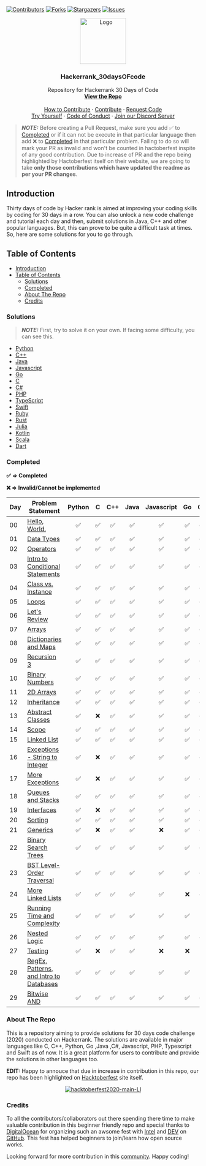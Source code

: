[![Contributors][contributors-shield]][contributors-url]
[![Forks][forks-shield]][forks-url]
[![Stargazers][stars-shield]][stars-url]
[![Issues][issues-shield]][issues-url]

<p align="center">
  <a href=" https://www.hackerrank.com/domains/tutorials/30-days-of-code">
    <img src="https://alternative.me/media/256/hackerrank-icon-3ruwgb2qxxh1gxg6-c.png" alt="Logo" width="120" height="120">
  </a>

  <h3 align="center">Hackerrank_30daysOFcode</h3>

  <p align="center">
    Repository for Hackerrank 30 Days of Code
    <br />
    <a href="https://github.com/rahulsain3000/Hackerrank_30daysOFcode"><strong>View the Repo</strong></a>
    <br />
    <br />
    <a href="https://github.com/rahulsain3000/Hackerrank_30daysOFcode/blob/master/CONTRIBUTING.md">How to Contribute</a>
    ·
    <a href="https://github.com/rahulsain3000/Hackerrank_30daysOFcode/issues">Contribute</a>
    ·
    <a href="https://github.com/rahulsain3000/Hackerrank_30daysOFcode/issues">Request Code</a>
    <br/>
    <a href="https://www.hackerrank.com/domains/tutorials/30-days-of-code">Try Yourself</a>
    ·
    <a href="https://github.com/rahulsain3000/Hackerrank_30daysOFcode/blob/master/CODE_OF_CONDUCT.md">Code of Conduct</a>
    ·
    <a href="https://discord.gg/XS9NvNt">Join our Discord Server</a>
  </p>
</p>

> **_NOTE:_** Before creating a Pull Request, make sure you add :white_check_mark: to [Completed](#completed) or if it can not be execute in that particular language then add :x: to [Completed](#completed) in that particular problem.
Failing to do so will mark your PR as invalid and won't be counted in hactoberfest inspite of any good contribution. Due to increase of PR and the repo being highlighted by Hactoberfest itself on their website, we are going to take **only those contributions which have updated the readme as per your PR changes**.



## Introduction

Thirty days of code by Hacker rank is aimed at improving your coding skills by coding for 30 days in a row.
You can also unlock a new code challenge and tutorial each day and then, submit solutions in Java, C++ and other popular languages.
But, this can prove to be quite a difficult task at times. So, here are some solutions for you to go through.

## Table of Contents

- [Introduction](#introduction)
- [Table of Contents](#table-of-contents)
  - [Solutions](#solutions)
  - [Completed](#completed)
  - [About The Repo](#about-the-repo)
  - [Credits](#credits)

### Solutions

> **_NOTE:_** First, try to solve it on your own. If facing some difficulty, you can see this.

- [Python](<https://github.com/rahulsain3000/Hackerrank_30daysOFcode/tree/master/30daysOFcode_Python>)
- [C++](<https://github.com/rahulsain3000/Hackerrank_30daysOFcode/tree/master/30daysOFcode_C%2B%2B>)
- [Java](<https://github.com/rahulsain3000/Hackerrank_30daysOFcode/tree/master/30daysOFcode_Java>)
- [Javascript](<https://github.com/rahulsain3000/Hackerrank_30daysOFcode/tree/master/30daysOFcode_JavaScript>)
- [Go](<https://github.com/rahulsain3000/Hackerrank_30daysOFcode/tree/master/30daysOFcode_Go>)
- [C](<https://github.com/rahulsain3000/Hackerrank_30daysOFcode/tree/master/30daysOFcode_C>)
- [C#](<https://github.com/rahulsain3000/Hackerrank_30daysOFcode/tree/master/30daysOFcode_C%23>)
- [PHP](<https://github.com/rahulsain3000/Hackerrank_30daysOFcode/tree/master/30daysOFcode_Php>)
- [TypeScript](<https://github.com/rahulsain3000/Hackerrank_30daysOFcode/tree/master/30daysOFcode_TypeScript>)
- [Swift](<https://github.com/rahulsain3000/Hackerrank_30daysOFcode/tree/master/30daysOFcode_Swift>)
- [Ruby](<https://github.com/rahulsain3000/Hackerrank_30daysOFcode/tree/master/30daysOFcode_Ruby>)
- [Rust](<https://github.com/rahulsain3000/Hackerrank_30daysOFcode/tree/master/30daysOFcode_Rust>)
- [Julia](<https://github.com/rahulsain3000/Hackerrank_30daysOFcode/tree/master/30daysOFcode_Julia>)
- [Kotlin](<https://github.com/rahulsain3000/Hackerrank_30daysOFcode/tree/master/30daysOFcode_Kotlin>)
- [Scala](<https://github.com/rahulsain3000/Hackerrank_30daysOFcode/tree/master/30daysOFcode_Scala>)
- [Dart](<https://github.com/rahulsain3000/Hackerrank_30daysOFcode/tree/master/30daysOFcode_Dart>)

### Completed

**:white_check_mark: ⇒ Completed**

**:x: ⇒ Invalid/Cannot be implemented**

| Day | Problem Statement                                                                                               | Python                              | C                                   | C++                                 | Java                                | Javascript                          | Go                                  | C#                                  | PHP                                 |  TypeScript                         |  Swift                              |   Julia                             | Kotlin                              | Rust                                |   Scala                             |   Dart                              |    Ruby                             |
| --- | --------------------------------------------------------------------------------------------------------------- | ----------------------------------- | ----------------------------------- | ----------------------------------- | ----------------------------------- | ----------------------------------- | ----------------------------------- | ----------------------------------- | ----------------------------------- | ----------------------------------- |-------------------------------------|-------------------------------------|-------------------------------------|-------------------------------------|-------------------------------------|-------------------------------------|-------------------------------------|
| 00  | [Hello, World.](https://www.hackerrank.com/challenges/30-hello-world/problem)                                   | <center>:white_check_mark:</center> | <center>:white_check_mark:</center> | <center>:white_check_mark:</center> | <center>:white_check_mark:</center> | <center>:white_check_mark:</center> | <center>:white_check_mark:</center> | <center>:white_check_mark:</center> | <center>:white_check_mark:</center> | <center>:white_check_mark:</center> | <center>:white_check_mark:</center> | <center>:white_check_mark:</center> | <center>:white_check_mark:</center> | <center>:white_check_mark:</center> | <center>:white_check_mark:</center> | <center>:white_check_mark:</center> | <center>:white_check_mark:</center> |
| 01  | [Data Types](https://www.hackerrank.com/challenges/30-data-types/problem)                                       | <center>:white_check_mark:</center> | <center>:white_check_mark:</center> | <center>:white_check_mark:</center> | <center>:white_check_mark:</center> | <center>:white_check_mark:</center> | <center>:white_check_mark:</center> | <center>:white_check_mark:</center> | <center>:white_check_mark:</center> | <center>:white_check_mark:</center> | <center>:white_check_mark:</center> | <center>:white_check_mark:</center> |        <center>:x:</center>         | <center>:white_check_mark:</center> | <center>:white_check_mark:</center> | <center>:white_check_mark:</center> | <center>:white_check_mark:</center> |
| 02  | [Operators](https://www.hackerrank.com/challenges/30-operators/problem)                                         | <center>:white_check_mark:</center> | <center>:white_check_mark:</center> | <center>:white_check_mark:</center> | <center>:white_check_mark:</center> | <center>:white_check_mark:</center> | <center>:white_check_mark:</center> | <center>:white_check_mark:</center> | <center>:white_check_mark:</center> | <center>:white_check_mark:</center> | <center>:white_check_mark:</center> | <center>:white_check_mark:</center> | <center>:white_check_mark:</center> | <center>:white_check_mark:</center> | <center>:white_check_mark:</center> | <center>:white_check_mark:</center> | <center>:white_check_mark:</center> |
| 03  | [Intro to Conditional Statements](https://www.hackerrank.com/challenges/30-conditional-statements/problem)      | <center>:white_check_mark:</center> | <center>:white_check_mark:</center> | <center>:white_check_mark:</center> | <center>:white_check_mark:</center> | <center>:white_check_mark:</center> | <center>:white_check_mark:</center> | <center>:white_check_mark:</center> | <center>:white_check_mark:</center> | <center>:white_check_mark:</center> | <center>:white_check_mark:</center> | <center>:white_check_mark:</center> | <center>:white_check_mark:</center> | <center>:white_check_mark:</center> | <center>:white_check_mark:</center> | <center>:white_check_mark:</center> | <center>:white_check_mark:</center> |
| 04  | [Class vs. Instance](https://www.hackerrank.com/challenges/30-class-vs-instance/problem)                        | <center>:white_check_mark:</center> | <center>:white_check_mark:</center> | <center>:white_check_mark:</center> | <center>:white_check_mark:</center> | <center>:white_check_mark:</center> | <center>:white_check_mark:</center> | <center>:white_check_mark:</center> | <center>:white_check_mark:</center> | <center>:white_check_mark:</center> | <center>:white_check_mark:</center> | <center>:white_check_mark:</center> |        <center>:x:</center>         |                                     | <center>:white_check_mark:</center> |        <center>:x:</center>         | <center>:white_check_mark:</center> |
| 05  | [Loops](https://www.hackerrank.com/challenges/30-loops/problem)                                                 | <center>:white_check_mark:</center> | <center>:white_check_mark:</center> | <center>:white_check_mark:</center> | <center>:white_check_mark:</center> | <center>:white_check_mark:</center> | <center>:white_check_mark:</center> | <center>:white_check_mark:</center> | <center>:white_check_mark:</center> | <center>:white_check_mark:</center> | <center>:white_check_mark:</center> | <center>:white_check_mark:</center> | <center>:white_check_mark:</center> | <center>:white_check_mark:</center> | <center>:white_check_mark:</center> | <center>:white_check_mark:</center> | <center>:white_check_mark:</center> |
| 06  | [Let's Review](https://www.hackerrank.com/challenges/30-review-loop/problem)                                    | <center>:white_check_mark:</center> | <center>:white_check_mark:</center> | <center>:white_check_mark:</center> | <center>:white_check_mark:</center> | <center>:white_check_mark:</center> | <center>:white_check_mark:</center> | <center>:white_check_mark:</center> | <center>:white_check_mark:</center> | <center>:white_check_mark:</center> | <center>:white_check_mark:</center> | <center>:white_check_mark:</center> | <center>:white_check_mark:</center> |                                     | <center>:white_check_mark:</center> |        <center>:x:</center>         | 				                            |
| 07  | [Arrays](https://www.hackerrank.com/challenges/30-arrays/problem)                                               | <center>:white_check_mark:</center> | <center>:white_check_mark:</center> | <center>:white_check_mark:</center> | <center>:white_check_mark:</center> | <center>:white_check_mark:</center> | <center>:white_check_mark:</center> | <center>:white_check_mark:</center> | <center>:white_check_mark:</center> | <center>:white_check_mark:</center> | <center>:white_check_mark:</center> | <center>:white_check_mark:</center> | <center>:white_check_mark:</center> |        <center>:x:</center>         | <center>:white_check_mark:</center> |        <center>:x:</center>         | 				                            |
| 08  | [Dictionaries and Maps](https://www.hackerrank.com/challenges/30-dictionaries-and-maps/problem)                 | <center>:white_check_mark:</center> | <center>:white_check_mark:</center> | <center>:white_check_mark:</center> | <center>:white_check_mark:</center> | <center>:white_check_mark:</center> | <center>:white_check_mark:</center> | <center>:white_check_mark:</center> | <center>:white_check_mark:</center> | <center>:white_check_mark:</center> | <center>:white_check_mark:</center> | <center>:white_check_mark:</center> | <center>:white_check_mark:</center> |                                     | <center>:white_check_mark:</center> |        <center>:x:</center>         | 				                            |
| 09  | [Recursion 3](https://www.hackerrank.com/challenges/30-recursion/problem)                                       | <center>:white_check_mark:</center> | <center>:white_check_mark:</center> | <center>:white_check_mark:</center> | <center>:white_check_mark:</center> | <center>:white_check_mark:</center> | <center>:white_check_mark:</center> | <center>:white_check_mark:</center> | <center>:white_check_mark:</center> | <center>:white_check_mark:</center> | <center>:white_check_mark:</center> | <center>:white_check_mark:</center> | <center>:white_check_mark:</center> |                                     | <center>:white_check_mark:</center> |        <center>:x:</center>         | 				                            |
| 10  | [Binary Numbers](https://www.hackerrank.com/challenges/30-binary-numbers/problem)                               | <center>:white_check_mark:</center> | <center>:white_check_mark:</center> | <center>:white_check_mark:</center> | <center>:white_check_mark:</center> | <center>:white_check_mark:</center> | <center>:white_check_mark:</center> | <center>:white_check_mark:</center> | <center>:white_check_mark:</center> | <center>:white_check_mark:</center> | <center>:white_check_mark:</center> | <center>:white_check_mark:</center> | <center>:white_check_mark:</center> |                                     | <center>:white_check_mark:</center> |        <center>:x:</center>         | 				                            |
| 11  | [2D Arrays](https://www.hackerrank.com/challenges/30-2d-arrays/problem)                                         | <center>:white_check_mark:</center> | <center>:white_check_mark:</center> | <center>:white_check_mark:</center> | <center>:white_check_mark:</center> | <center>:white_check_mark:</center> | <center>:white_check_mark:</center> | <center>:white_check_mark:</center> | <center>:white_check_mark:</center> | <center>:white_check_mark:</center> | <center>:white_check_mark:</center> | <center>:white_check_mark:</center> | <center>:white_check_mark:</center> |                                     | 				                            |        <center>:x:</center>         | 				                            |
| 12  | [Inheritance](https://www.hackerrank.com/challenges/30-inheritance/problem)                                     | <center>:white_check_mark:</center> | <center>:white_check_mark:</center> | <center>:white_check_mark:</center> | <center>:white_check_mark:</center> | <center>:white_check_mark:</center> | <center>:white_check_mark:</center> | <center>:white_check_mark:</center> | <center>:white_check_mark:</center> | <center>:white_check_mark:</center> | <center>:white_check_mark:</center> |        <center>:x:</center>         |        <center>:x:</center>         |        <center>:x:</center>         |        <center>:x:</center>         |        <center>:x:</center>         |                                     |
| 13  | [Abstract Classes](https://www.hackerrank.com/challenges/30-abstract-classes/problem)                           | <center>:white_check_mark:</center> |        <center>:x:</center>         | <center>:white_check_mark:</center> | <center>:white_check_mark:</center> | <center>:white_check_mark:</center> | <center>:white_check_mark:</center> | <center>:white_check_mark:</center> | <center>:white_check_mark:</center> | <center>:white_check_mark:</center> |        <center>:x:</center>         |        <center>:x:</center>         |        <center>:x:</center>         |        <center>:x:</center>         |        <center>:x:</center>         |        <center>:x:</center>         |                                     |
| 14  | [Scope](https://www.hackerrank.com/challenges/30-scope/problem)                                                 | <center>:white_check_mark:</center> | <center>:white_check_mark:</center> | <center>:white_check_mark:</center> | <center>:white_check_mark:</center> | <center>:white_check_mark:</center> | <center>:white_check_mark:</center> | <center>:white_check_mark:</center> | <center>:white_check_mark:</center> | <center>:white_check_mark:</center> | <center>:white_check_mark:</center> |        <center>:x:</center>         |        <center>:x:</center>         |        <center>:x:</center>         |        <center>:x:</center>         |        <center>:x:</center>         |        <center>:x:</center>         |
| 15  | [Linked List](https://www.hackerrank.com/challenges/30-linked-list/problem)                                     | <center>:white_check_mark:</center> | <center>:white_check_mark:</center> | <center>:white_check_mark:</center> | <center>:white_check_mark:</center> | <center>:white_check_mark:</center> | <center>:white_check_mark:</center> | <center>:white_check_mark:</center> | <center>:white_check_mark:</center> | <center>:white_check_mark:</center> |                                     |        <center>:x:</center>         |        <center>:x:</center>         |        <center>:x:</center>         |        <center>:x:</center>         |        <center>:x:</center>         |                                     |
| 16  | [Exceptions - String to Integer](https://www.hackerrank.com/challenges/30-exceptions-string-to-integer/problem) | <center>:white_check_mark:</center> |        <center>:x:</center>         | <center>:white_check_mark:</center> | <center>:white_check_mark:</center> | <center>:white_check_mark:</center> | <center>:white_check_mark:</center> | <center>:white_check_mark:</center> | <center>:white_check_mark:</center> | <center>:white_check_mark:</center> | <center>:white_check_mark:</center> |        <center>:x:</center>         |        <center>:x:</center>         |        <center>:x:</center>         |        <center>:x:</center>         |        <center>:x:</center>         |                                     |
| 17  | [More Exceptions](https://www.hackerrank.com/challenges/30-more-exceptions/problem)                             | <center>:white_check_mark:</center> |        <center>:x:</center>         | <center>:white_check_mark:</center> | <center>:white_check_mark:</center> | <center>:white_check_mark:</center> | <center>:white_check_mark:</center> | <center>:white_check_mark:</center> | <center>:white_check_mark:</center> | <center>:white_check_mark:</center> |                                     |        <center>:x:</center>         |        <center>:x:</center>         |        <center>:x:</center>         |                                     |        <center>:x:</center>         |                                     |
| 18  | [Queues and Stacks](https://www.hackerrank.com/challenges/30-queues-stacks/problem)                             | <center>:white_check_mark:</center> | <center>:white_check_mark:</center> | <center>:white_check_mark:</center> | <center>:white_check_mark:</center> | <center>:white_check_mark:</center> | <center>:white_check_mark:</center> | <center>:white_check_mark:</center> | <center>:white_check_mark:</center> | <center>:white_check_mark:</center> | <center>:white_check_mark:</center> |        <center>:x:</center>         |        <center>:x:</center>         |        <center>:x:</center>         |                                     |        <center>:x:</center>         |                                     |
| 19  | [Interfaces](https://www.hackerrank.com/challenges/30-interfaces/problem)                                       | <center>:white_check_mark:</center> |        <center>:x:</center>         | <center>:white_check_mark:</center> | <center>:white_check_mark:</center> | <center>:white_check_mark:</center> | <center>:white_check_mark:</center> | <center>:white_check_mark:</center> | <center>:white_check_mark:</center> |        <center>:x:</center>         |        <center>:x:</center>         |        <center>:x:</center>         |        <center>:x:</center>         |        <center>:x:</center>         |        <center>:x:</center>         |        <center>:x:</center>         |        <center>:x:</center>         |
| 20  | [Sorting](https://www.hackerrank.com/challenges/30-sorting/problem)                                             | <center>:white_check_mark:</center> | <center>:white_check_mark:</center> | <center>:white_check_mark:</center> | <center>:white_check_mark:</center> | <center>:white_check_mark:</center> | <center>:white_check_mark:</center> | <center>:white_check_mark:</center> | <center>:white_check_mark:</center> |        <center>:x:</center>         |                                     |                                     | <center>:white_check_mark:</center> |                                     |                                     |        <center>:x:</center>         |                                     |
| 21  | [Generics](https://www.hackerrank.com/challenges/30-generics/problem)                                           | <center>:white_check_mark:</center> |        <center>:x:</center>         | <center>:white_check_mark:</center> | <center>:white_check_mark:</center> |        <center>:x:</center>         | <center>:white_check_mark:</center> | <center>:white_check_mark:</center> |        <center>:x:</center>         |        <center>:x:</center>         |                                     |        <center>:x:</center>         |        <center>:x:</center>         |        <center>:x:</center>         |        <center>:x:</center>         |        <center>:x:</center>         |        <center>:x:</center>         |
| 22  | [Binary Search Trees](https://www.hackerrank.com/challenges/30-binary-search-trees/problem)                     | <center>:white_check_mark:</center> | <center>:white_check_mark:</center> | <center>:white_check_mark:</center> | <center>:white_check_mark:</center> | <center>:white_check_mark:</center> | <center>:white_check_mark:</center> | <center>:white_check_mark:</center> | <center>:white_check_mark:</center> ||        <center>:x:</center>        | <center>:white_check_mark:</center> |        <center>:x:</center>         |        <center>:x:</center>         |        <center>:x:</center>         |        <center>:x:</center>         |        <center>:x:</center>         |                                     |
| 23  | [BST Level-Order Traversal](https://www.hackerrank.com/challenges/30-binary-trees/problem)                      | <center>:white_check_mark:</center> | <center>:white_check_mark:</center> | <center>:white_check_mark:</center> | <center>:white_check_mark:</center> | <center>:white_check_mark:</center> | <center>:white_check_mark:</center> | <center>:white_check_mark:</center> | <center>:white_check_mark:</center> |        <center>:x:</center>         |                                     |        <center>:x:</center>         |        <center>:x:</center>         |        <center>:x:</center>         |        <center>:x:</center>         |        <center>:x:</center>         |                                     |
| 24  | [More Linked Lists](https://www.hackerrank.com/challenges/30-linked-list-deletion/problem)                      | <center>:white_check_mark:</center> | <center>:white_check_mark:</center> | <center>:white_check_mark:</center> | <center>:white_check_mark:</center> | <center>:white_check_mark:</center> |        <center>:x:</center>         | <center>:white_check_mark:</center> | <center>:white_check_mark:</center> |        <center>:x:</center>         |                                     |        <center>:x:</center>         |        <center>:x:</center>         |        <center>:x:</center>         |        <center>:x:</center>         |        <center>:x:</center>         |                                     |
| 25  | [Running Time and Complexity](https://www.hackerrank.com/challenges/30-running-time-and-complexity/problem)     | <center>:white_check_mark:</center> | <center>:white_check_mark:</center> | <center>:white_check_mark:</center> | <center>:white_check_mark:</center> | <center>:white_check_mark:</center> | <center>:white_check_mark:</center> |        <center>:x:</center>         | <center>:white_check_mark:</center> |        <center>:x:</center>         |                                     |                                     |        <center>:x:</center>         | <center>:white_check_mark:</center> |                                     |        <center>:x:</center>         |                                     |
| 26  | [Nested Logic](https://www.hackerrank.com/challenges/30-nested-logic/problem)                                   | <center>:white_check_mark:</center> | <center>:white_check_mark:</center> | <center>:white_check_mark:</center> | <center>:white_check_mark:</center> | <center>:white_check_mark:</center> | <center>:white_check_mark:</center> | <center>:white_check_mark:</center> |                                     |        <center>:x:</center>         |                                     |                                     | <center>:white_check_mark:</center> |                                     |                                     |        <center>:x:</center>         |                                     |
| 27  | [Testing](https://www.hackerrank.com/challenges/30-testing/problem)                                             | <center>:white_check_mark:</center> |        <center>:x:</center>         | <center>:white_check_mark:</center> | <center>:white_check_mark:</center> |        <center>:x:</center>         |        <center>:x:</center>         |        <center>:x:</center>         |        <center>:x:</center>         |        <center>:x:</center>         |        <center>:x:</center>         |        <center>:x:</center>         |        <center>:x:</center>         |        <center>:x:</center>         |        <center>:x:</center>         |        <center>:x:</center>         |        <center>:x:</center>         |
| 28  | [RegEx, Patterns, and Intro to Databases](https://www.hackerrank.com/challenges/30-regex-patterns/problem)      | <center>:white_check_mark:</center> | <center>:white_check_mark:</center> | <center>:white_check_mark:</center> | <center>:white_check_mark:</center> | <center>:white_check_mark:</center> | <center>:white_check_mark:</center> |        <center>:x:</center>         |                                     |        <center>:x:</center>         |                                     |                                     | <center>:white_check_mark:</center> |                                     |                                     |        <center>:x:</center>         |                                     |
| 29  | [Bitwise AND](https://www.hackerrank.com/challenges/30-bitwise-and/problem)                                     | <center>:white_check_mark:</center> | <center>:white_check_mark:</center> | <center>:white_check_mark:</center> | <center>:white_check_mark:</center> | <center>:white_check_mark:</center> | <center>:white_check_mark:</center> | <center>:white_check_mark:</center> | <center>:white_check_mark:</center> |        <center>:x:</center>         |                                     |                                     | <center>:white_check_mark:</center> |                                     |                                     |        <center>:x:</center>         |                                     |


### About The Repo


This is a repository aiming to provide solutions for 30 days code challenge (2020) conducted on Hackerrank. The solutions are available in major languages like C, C++, Python, Go ,Java ,C#, Javascript, PHP, Typescript and Swift as of now. It is a great platform for users to contribute and provide the solutions in other languages too.

**EDIT:** Happy to annouce that due in increase in contribution in this repo, our repo has been highlighted on [Hacktoberfest](https://hacktoberfest.digitalocean.com/) site itself.

<p align="center">
  <a href="https://drive.google.com/drive/folders/1aAdzE0yUZflcrZpvGckZsxLeuvDQjuk9?usp=sharing" target="_blank"><img src="https://i.ibb.co/1mnBN5H/hacktoberfest2020-main-LI.jpg" alt="hacktoberfest2020-main-LI" border="0"/></a>
</p>

### Credits


To all the contributors/collaborators out there spending there time to make valuable contribution in this beginner friendly repo and special thanks to [DigitalOcean](https://www.digitalocean.com/) for organizing such an awsome fest with [Intel](https://hacktoberfest.digitalocean.com/intel.pdf) and [DEV](https://github.com/forem/forem) on [GitHub](https://github.com/). This fest has helped beginners to join/learn how open source works.

Looking forward for more contribution in this [community](https://discord.gg/XS9NvNt). Happy coding!

[contributors-shield]: https://img.shields.io/github/contributors/rahulsain3000/Hackerrank_30daysOFcode?style=flat-square
[contributors-url]: https://github.com/rahulsain3000/Hackerrank_30daysOFcode/graphs/contributors
[forks-shield]: https://img.shields.io/github/forks/rahulsain3000/Hackerrank_30daysOFcode?style=flat-square
[forks-url]: https://github.com/rahulsain3000/Hackerrank_30daysOFcode/network/members
[stars-shield]: https://img.shields.io/github/stars/rahulsain3000/Hackerrank_30daysOFcode?color=red&style=flat-square
[stars-url]: https://github.com/rahulsain3000/Hackerrank_30daysOFcode/stargazers
[issues-shield]: https://img.shields.io/github/issues/rahulsain3000/Hackerrank_30daysOFcode?color=orange&style=flat-square
[issues-url]: https://github.com/rahulsain3000/Hackerrank_30daysOFcode/issues
